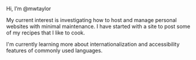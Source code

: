 Hi, I’m @mwtaylor

My current interest is investigating how to host and manage personal websites with minimal maintenance. I have started with a site to post some of my recipes that I like to cook.

I'm currently learning more about internationalization and accessibility features of commonly used languages.

<!---
mwtaylor/mwtaylor is a ✨ special ✨ repository because its `README.md` (this file) appears on your GitHub profile.
You can click the Preview link to take a look at your changes.
--->
